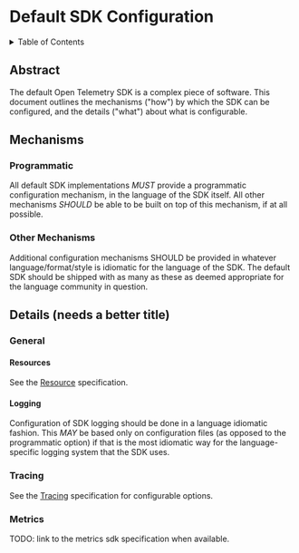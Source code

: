 # Default SDK Configuration

<details>

<summary>Table of Contents</summary>

* [Abstract](#abstract)
* [Mechanisms](#mechanisms)
* [Details](#details)

</details>

## Abstract
The default Open Telemetry SDK is a complex piece of software. This document
outlines the mechanisms ("how") by which the SDK can be configured, and
the details ("what") about what is configurable.

## Mechanisms

### Programmatic
All default SDK implementations *MUST* provide a programmatic configuration
mechanism, in the language of the SDK itself. All other mechanisms *SHOULD*
be able to be built on top of this mechanism, if at all possible.

### Other Mechanisms
Additional configuration mechanisms SHOULD be provided in whatever
language/format/style is idiomatic for the language of the SDK. The
default SDK should be shipped with as many as these as deemed appropriate
for the language community in question.

## Details (needs a better title)

### General
#### Resources
See the [Resource](sdk-resource.md) specification.

#### Logging
Configuration of SDK logging should be done in a language idiomatic fashion.
This *MAY* be based only on configuration files (as opposed to the programmatic option)
if that is the most idiomatic way for the language-specific logging
system that the SDK uses.

### Tracing
See the [Tracing](sdk-tracing.md) specification for configurable options.

### Metrics
TODO: link to the metrics sdk specification when available.
